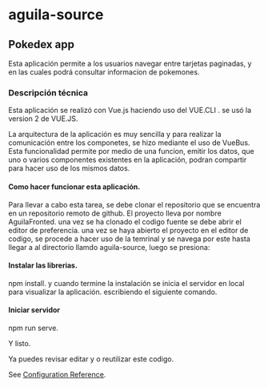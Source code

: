 # aguila-source

## Pokedex app

Esta aplicación permite a los usuarios navegar entre tarjetas paginadas, y en las cuales podrá consultar informacion de pokemones.

### Descripción técnica

Esta aplicación se realizó con Vue.js haciendo uso del VUE.CLI .
se usó la version 2 de VUE.JS.

La arquitectura de la aplicación es muy sencilla y para realizar la comunicación entre los componetes, se hizo mediante el uso de VueBus. Esta funcionalidad permite por medio de una funcion, emitir los datos, que uno o varios componentes existentes en la aplicación, podran compartir para hacer uso de los mismos datos.

#### Como hacer funcionar esta aplicación.

Para llevar a cabo esta tarea, se debe clonar el repositorio que se encuentra en un repositorio remoto de github.
El proyecto lleva por nombre AguilaFronted.
una vez se ha clonado el codigo fuente se debe abrir el editor de preferencia.
una vez se haya abierto el proyecto en el editor de codigo, se procede a hacer uso de la temrinal y se navega por este hasta llegar a al directorio llamdo aguila-source, luego se presiona:

#### Instalar las librerias.

npm install.
y cuando termine la instalación se inicia el servidor en local para visualizar la aplicación. escribiendo el siguiente comando.

#### Iniciar servidor

npm run serve.

Y listo.

Ya puedes revisar editar y o reutilizar este codigo.

See [Configuration Reference](https://cli.vuejs.org/config/).
